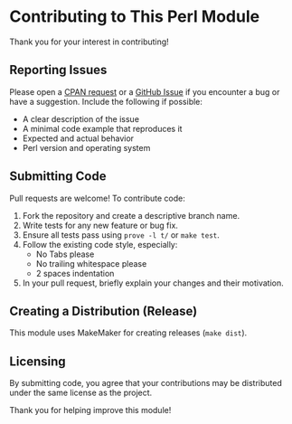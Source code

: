 # Contributing to This Perl Module

Thank you for your interest in contributing!

## Reporting Issues

Please open a [CPAN request](https://rt.cpan.org/NoAuth/Bugs.html?Dist=Hash-Util-Exists-Tiny) or a
[GitHub Issue](https://github.com/AAHAZRED/perl-Hash-Util-Exists-Tiny/issues) if you encounter a
bug or have a suggestion.
Include the following if possible:

- A clear description of the issue
- A minimal code example that reproduces it
- Expected and actual behavior
- Perl version and operating system

## Submitting Code

Pull requests are welcome! To contribute code:

1. Fork the repository and create a descriptive branch name.
2. Write tests for any new feature or bug fix.
3. Ensure all tests pass using `prove -l t/` or `make test`.
4. Follow the existing code style, especially:
   - No Tabs please
   - No trailing whitespace please
   - 2 spaces indentation
5. In your pull request, briefly explain your changes and their motivation.


## Creating a Distribution (Release)

This module uses MakeMaker for creating releases (`make dist`).


## Licensing

By submitting code, you agree that your contributions may be distributed under the same license as the project.

Thank you for helping improve this module!
